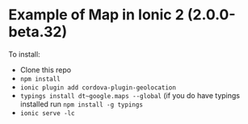 # Example of Map in Ionic 2 (2.0.0-beta.32)
To install:
* Clone this repo
* `npm install`
* `ionic plugin add cordova-plugin-geolocation`
* `typings install dt~google.maps --global` (if you do have typings installed run `npm install -g typings`
* `ionic serve -lc`
